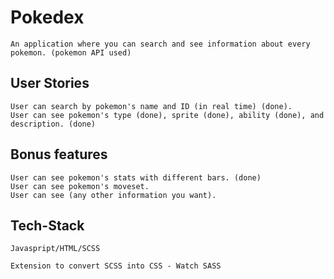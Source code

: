 # Pokedex

    An application where you can search and see information about every pokemon. (pokemon API used)

## User Stories

    User can search by pokemon's name and ID (in real time) (done).
    User can see pokemon's type (done), sprite (done), ability (done), and description. (done)

## Bonus features

    User can see pokemon's stats with different bars. (done)
    User can see pokemon's moveset.
    User can see (any other information you want).

## Tech-Stack

    Javaspript/HTML/SCSS

    Extension to convert SCSS into CSS - Watch SASS
